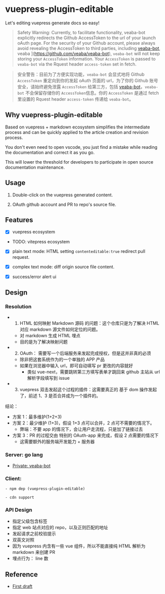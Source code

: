 # vuepress-plugin-editable

Let's editing vuepress generate docs so easy!

> Safety Warning: Currently, to facilitate functionality, veaba-bot explicitly redirects the Github AccessToken to the url of your launch oAuth page. For the security of your Github account, please always avoid revealing the AccessToken to third parties, including [veaba-bot](), veaba ](https://github.com/veaba/veaba-bot), `veaba-bot` will not keep storing your `AccessToken` information. Your `AccessToken` is passed to `veaba-bot` via the Rquest header `access-token` set in fetch.

> 安全警告：目前为了方便实现功能，`veaba-bot` 会显式地将 Github `AccessToken` 重定向到你的发起 oAuth 页面的 url，为了你的 Github 账号安全，请始终避免泄露 `AccessToken` 给第三方，包括 [veaba-bot](https://github.com/veaba/veaba-bot)，`veaba-bot` 不会保留存储你的 `AccessToken`信息。你的 `AccessToken` 是通过 fetch 里设置的 Rquest header `access-token` 传递给 `veaba-bot`。

## Why vuepress-plugin-editable

Based on vuepress + markdown ecosystem simplifies the intermediate process and can be quickly applied to the article creation and revision process.

You don't even need to open vscode, you just find a mistake while reading the documentation and correct it as you go.

This will lower the threshold for developers to participate in open source documentation maintenance.

## Usage

1. Double-click on the vuepress generated content.

2. OAuth github account and PR to repo's source file.

## Features

- [x] vuepress ecosystem

- TODO: vitepress ecosystem

- [x] plain text mode: HTML setting `contenteditable:true` redirect pull request.

- [x] complex text mode: diff origin source file content.

- [x] success/error alert ui

## Design

### Resolution

- 1. HTML 如何映射 Markdown 源码 的问题：这个仓库只是为了解决 HTML 对应 markdown 源文件如何定位的问题。

  - 对 markdown 生成 HTML 埋点
  - 目的是为了解决映射问题

- 2. OAuth： 需要写一个后端服务来发起完成授权，但是这并非真的必须

  - 除非把这套系统作为的一个单独的 APP 产品
  - 如果在浏览器中输入 url，即可自动填写 pr 更改的内容就好
    - 类似 vue-next，需要跳转第三方填写表单才跳回来 github 主站从 url 解析字段填写到 issue

- 3. vuepress 双击发起这个过程的插件：这需要真正的 基于 dom 操作发起了，前述 1、3 是否合并成为一个插件的。

结论：

- 方案 1：最多维护(1+2+3)
- 方案 2：最少维护 (1+3)，假设 1+3 点可以合并，2 点可不需要的情况下。
  - 弊端：不要 app 的情况下，会让用户走流程，只是加了链接过去
- 方案 3：PR 的过程交由 特别的 OAuth-app 来完成，假设 2 点需要的情况下
  - 这需要额外的服务端开发能力 + 服务器

### Server: go lang

- [Private: veaba-bot](https://github.com/veaba/veaba-bot)

### Client:

    - npm dep (vuepress-plugin-editable)

    - cdn support

### API Design

- 指定父级包含标签
- 指定 web 站点对应的 repo，以及正则匹配的地址
- 发起请求之前校验提示
- 双英文对照
- 因为 vuepress 内含有一些 vue 组件，所以不能直接纯 HTML 解析为 markdown 来创建 PR
- 埋点行为： line 数

## Reference

- [First draft](https://github.com/vuejs/docs-next-zh-cn/discussions/377#discussioncomment-298623)
